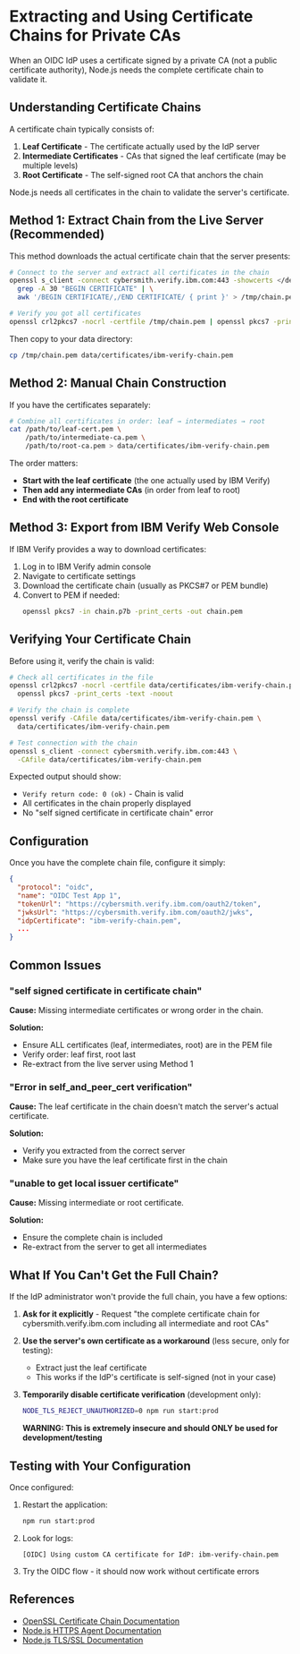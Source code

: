 # Extracting and Using Certificate Chains for Private CAs

When an OIDC IdP uses a certificate signed by a private CA (not a public certificate authority), Node.js needs the complete certificate chain to validate it.

## Understanding Certificate Chains

A certificate chain typically consists of:
1. **Leaf Certificate** - The certificate actually used by the IdP server
2. **Intermediate Certificates** - CAs that signed the leaf certificate (may be multiple levels)
3. **Root Certificate** - The self-signed root CA that anchors the chain

Node.js needs all certificates in the chain to validate the server's certificate.

## Method 1: Extract Chain from the Live Server (Recommended)

This method downloads the actual certificate chain that the server presents:

```bash
# Connect to the server and extract all certificates in the chain
openssl s_client -connect cybersmith.verify.ibm.com:443 -showcerts </dev/null 2>/dev/null | \
  grep -A 30 "BEGIN CERTIFICATE" | \
  awk '/BEGIN CERTIFICATE/,/END CERTIFICATE/ { print }' > /tmp/chain.pem

# Verify you got all certificates
openssl crl2pkcs7 -nocrl -certfile /tmp/chain.pem | openssl pkcs7 -print_certs -noout
```

Then copy to your data directory:
```bash
cp /tmp/chain.pem data/certificates/ibm-verify-chain.pem
```

## Method 2: Manual Chain Construction

If you have the certificates separately:

```bash
# Combine all certificates in order: leaf → intermediates → root
cat /path/to/leaf-cert.pem \
    /path/to/intermediate-ca.pem \
    /path/to/root-ca.pem > data/certificates/ibm-verify-chain.pem
```

The order matters:
- **Start with the leaf certificate** (the one actually used by IBM Verify)
- **Then add any intermediate CAs** (in order from leaf to root)
- **End with the root certificate**

## Method 3: Export from IBM Verify Web Console

If IBM Verify provides a way to download certificates:

1. Log in to IBM Verify admin console
2. Navigate to certificate settings
3. Download the certificate chain (usually as PKCS#7 or PEM bundle)
4. Convert to PEM if needed:
   ```bash
   openssl pkcs7 -in chain.p7b -print_certs -out chain.pem
   ```

## Verifying Your Certificate Chain

Before using it, verify the chain is valid:

```bash
# Check all certificates in the file
openssl crl2pkcs7 -nocrl -certfile data/certificates/ibm-verify-chain.pem | \
  openssl pkcs7 -print_certs -text -noout

# Verify the chain is complete
openssl verify -CAfile data/certificates/ibm-verify-chain.pem \
  data/certificates/ibm-verify-chain.pem

# Test connection with the chain
openssl s_client -connect cybersmith.verify.ibm.com:443 \
  -CAfile data/certificates/ibm-verify-chain.pem
```

Expected output should show:
- `Verify return code: 0 (ok)` - Chain is valid
- All certificates in the chain properly displayed
- No "self signed certificate in certificate chain" error

## Configuration

Once you have the complete chain file, configure it simply:

```json
{
  "protocol": "oidc",
  "name": "OIDC Test App 1",
  "tokenUrl": "https://cybersmith.verify.ibm.com/oauth2/token",
  "jwksUrl": "https://cybersmith.verify.ibm.com/oauth2/jwks",
  "idpCertificate": "ibm-verify-chain.pem",
  ...
}
```

## Common Issues

### "self signed certificate in certificate chain"

**Cause:** Missing intermediate certificates or wrong order in the chain.

**Solution:**
- Ensure ALL certificates (leaf, intermediates, root) are in the PEM file
- Verify order: leaf first, root last
- Re-extract from the live server using Method 1

### "Error in self_and_peer_cert verification"

**Cause:** The leaf certificate in the chain doesn't match the server's actual certificate.

**Solution:**
- Verify you extracted from the correct server
- Make sure you have the leaf certificate first in the chain

### "unable to get local issuer certificate"

**Cause:** Missing intermediate or root certificate.

**Solution:**
- Ensure the complete chain is included
- Re-extract from the server to get all intermediates

## What If You Can't Get the Full Chain?

If the IdP administrator won't provide the full chain, you have a few options:

1. **Ask for it explicitly** - Request "the complete certificate chain for cybersmith.verify.ibm.com including all intermediate and root CAs"

2. **Use the server's own certificate as a workaround** (less secure, only for testing):
   - Extract just the leaf certificate
   - This works if the IdP's certificate is self-signed (not in your case)

3. **Temporarily disable certificate verification** (development only):
   ```bash
   NODE_TLS_REJECT_UNAUTHORIZED=0 npm run start:prod
   ```
   **WARNING: This is extremely insecure and should ONLY be used for development/testing**

## Testing with Your Configuration

Once configured:

1. Restart the application:
   ```bash
   npm run start:prod
   ```

2. Look for logs:
   ```
   [OIDC] Using custom CA certificate for IdP: ibm-verify-chain.pem
   ```

3. Try the OIDC flow - it should now work without certificate errors

## References

- [OpenSSL Certificate Chain Documentation](https://www.openssl.org/docs/manmaster/man1/openssl-verify.html)
- [Node.js HTTPS Agent Documentation](https://nodejs.org/api/https.html#https_class_https_agent)
- [Node.js TLS/SSL Documentation](https://nodejs.org/api/tls.html)
